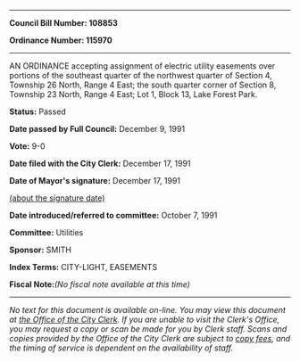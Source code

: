 

********

**Council Bill Number: 108853**
   
**Ordinance Number: 115970**
********

 AN ORDINANCE accepting assignment of electric utility easements over portions of the southeast quarter of the northwest quarter of Section 4, Township 26 North, Range 4 East; the south quarter corner of Section 8, Township 23 North, Range 4 East; Lot 1, Block 13, Lake Forest Park.

**Status:** Passed
   
**Date passed by Full Council:** December 9, 1991
   
**Vote:** 9-0
   
**Date filed with the City Clerk:** December 17, 1991
   
**Date of Mayor's signature:** December 17, 1991
   
[(about the signature date)](/~public/approvaldate.htm)
   
   
   
**Date introduced/referred to committee:** October 7, 1991
   
**Committee:** Utilities
   
**Sponsor:** SMITH
   
   
**Index Terms:** CITY-LIGHT, EASEMENTS

**Fiscal Note:**_(No fiscal note available at this time)_
********

_No text for this document is available on-line. You may view this document at [the Office of the City Clerk](http://www.seattle.gov/leg/clerk/contactUs.htm). If you are unable to visit the Clerk's Office, you may request a copy or scan be made for you by Clerk staff. Scans and copies provided by the Office of the City Clerk are subject to [copy fees](http://clerk.seattle.gov/~public/clerkfees.htm), and the timing of service is dependent on the availability of staff._

